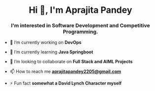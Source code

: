 <h1 align="center">Hi 👋, I'm Aprajita Pandey</h1>
<h3 align="center">I'm interested in Software Development and Competitive Programming.</h3>

- 🔭 I’m currently working on **DevOps**

- 🌱 I’m currently learning **Java Springboot**

- 👯 I’m looking to collaborate on **Full Stack and AIML Projects**

- 📫 How to reach me **aprajitapandey2205@gmail.com**

- ⚡ Fun fact **somewhat a David Lynch Character myself**

